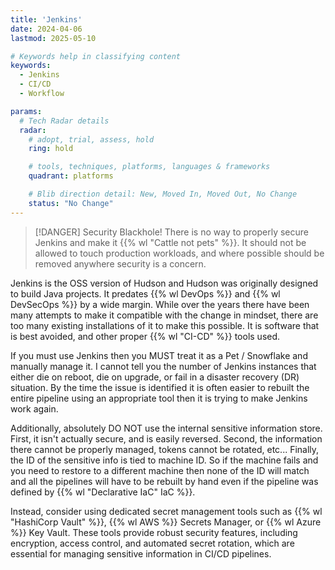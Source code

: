 ```yaml
---
title: 'Jenkins'
date: 2024-04-06
lastmod: 2025-05-10

# Keywords help in classifying content
keywords:
  - Jenkins
  - CI/CD
  - Workflow

params:
  # Tech Radar details
  radar:
    # adopt, trial, assess, hold
    ring: hold

    # tools, techniques, platforms, languages & frameworks
    quadrant: platforms

    # Blib direction detail: New, Moved In, Moved Out, No Change
    status: "No Change"
---
```


> [!DANGER] Security Blackhole!
> There is no way to properly secure Jenkins and make it {{% wl "Cattle not pets" %}}.  It should not be allowed to touch production workloads, and where possible should be removed anywhere security is a concern.

Jenkins is the OSS version of Hudson and Hudson was originally designed to build Java projects.  It predates {{% wl DevOps %}} and {{% wl DevSecOps %}} by a wide margin.  While over the years there have been many attempts to make it compatible with the change in mindset, there are too many existing installations of it to make this possible.  It is software that is best avoided, and other proper {{% wl "CI-CD" %}} tools used.

If you must use Jenkins then you MUST treat it as a Pet / Snowflake and manually manage it.  I cannot tell you the number of Jenkins instances that either die on reboot, die on upgrade, or fail in a disaster recovery (DR) situation.  By the time the issue is identified it is often easier to rebuilt the entire pipeline using an appropriate tool then it is trying to make Jenkins work again.

Additionally, absolutely DO NOT use the internal sensitive information store.  First, it isn't actually secure, and is easily reversed.  Second, the information there cannot be properly managed, tokens cannot be rotated, etc...  Finally, the ID of the sensitive info is tied to machine ID.  So if the machine fails and you need to restore to a different machine then none of the ID will match and all the pipelines will have to be rebuilt by hand even if the pipeline was defined by {{% wl "Declarative IaC" IaC %}}.

Instead, consider using dedicated secret management tools such as {{% wl "HashiCorp Vault" %}}, {{% wl AWS %}} Secrets Manager, or {{% wl Azure %}} Key Vault. These tools provide robust security features, including encryption, access control, and automated secret rotation, which are essential for managing sensitive information in CI/CD pipelines.
